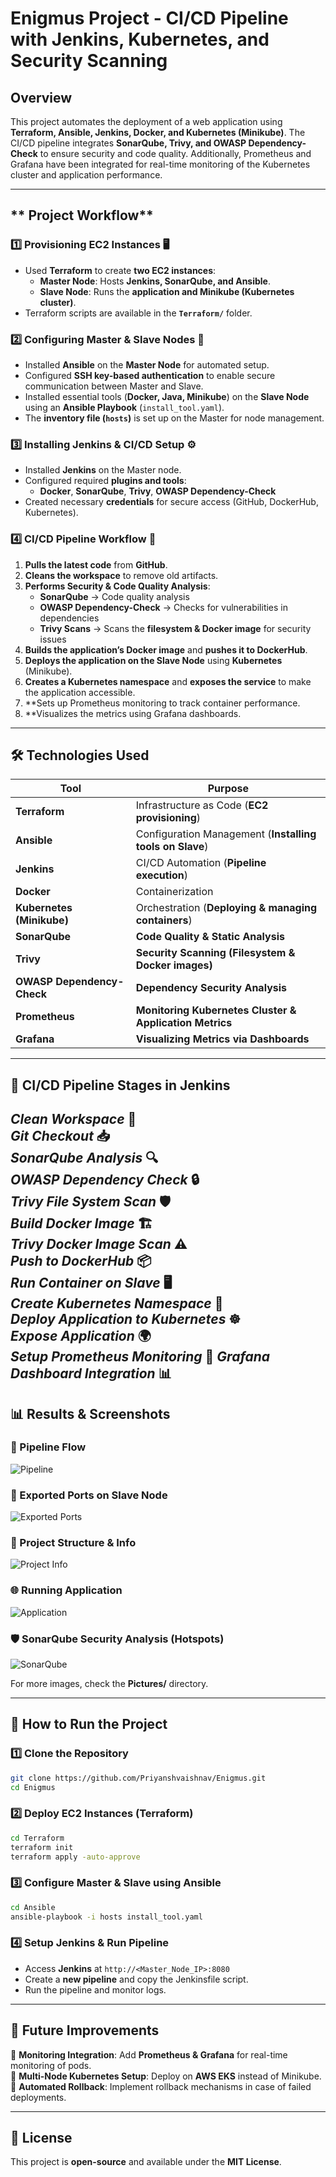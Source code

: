 # **Enigmus Project - CI/CD Pipeline with Jenkins, Kubernetes, and Security Scanning**  

## **Overview**
This project automates the deployment of a web application using **Terraform, Ansible, Jenkins, Docker, and Kubernetes (Minikube)**. The CI/CD pipeline integrates **SonarQube, Trivy, and OWASP Dependency-Check** to ensure security and code quality. Additionally, Prometheus and Grafana have been integrated for real-time monitoring of the Kubernetes cluster and application performance.

---

## ** Project Workflow**  

### **1️⃣ Provisioning EC2 Instances** 🖥️  
- Used **Terraform** to create **two EC2 instances**:  
  - **Master Node**: Hosts **Jenkins, SonarQube, and Ansible**.  
  - **Slave Node**: Runs the **application and Minikube (Kubernetes cluster)**.  
- Terraform scripts are available in the **`Terraform/`** folder.  

### **2️⃣ Configuring Master & Slave Nodes** 🔗  
- Installed **Ansible** on the **Master Node** for automated setup.  
- Configured **SSH key-based authentication** to enable secure communication between Master and Slave.  
- Installed essential tools (**Docker, Java, Minikube**) on the **Slave Node** using an **Ansible Playbook** (`install_tool.yaml`).  
- The **inventory file (`hosts`)** is set up on the Master for node management.  

### **3️⃣ Installing Jenkins & CI/CD Setup** ⚙️  
- Installed **Jenkins** on the Master node.  
- Configured required **plugins and tools**:  
  - **Docker**, **SonarQube**, **Trivy**, **OWASP Dependency-Check**  
- Created necessary **credentials** for secure access (GitHub, DockerHub, Kubernetes).  

### **4️⃣ CI/CD Pipeline Workflow** 📜  
1. **Pulls the latest code** from **GitHub**.  
2. **Cleans the workspace** to remove old artifacts.  
3. **Performs Security & Code Quality Analysis**:  
   - **SonarQube** → Code quality analysis  
   - **OWASP Dependency-Check** → Checks for vulnerabilities in dependencies  
   - **Trivy Scans** → Scans the **filesystem & Docker image** for security issues  
4. **Builds the application’s Docker image** and **pushes it to DockerHub**.  
5. **Deploys the application on the Slave Node** using **Kubernetes** (Minikube).  
6. **Creates a Kubernetes namespace** and **exposes the service** to make the application accessible.
7. **Sets up Prometheus monitoring to track container performance.
8. **Visualizes the metrics using Grafana dashboards.

---

## **🛠️ Technologies Used**  

| **Tool** | **Purpose** |
|----------|------------|
| **Terraform** | Infrastructure as Code (**EC2 provisioning**) |
| **Ansible** | Configuration Management (**Installing tools on Slave**) |
| **Jenkins** | CI/CD Automation (**Pipeline execution**) |
| **Docker** | Containerization |
| **Kubernetes (Minikube)** | Orchestration (**Deploying & managing containers**) |
| **SonarQube** | **Code Quality & Static Analysis** |
| **Trivy** | **Security Scanning (Filesystem & Docker images)** |
| **OWASP Dependency-Check** | **Dependency Security Analysis** |
| **Prometheus** | **Monitoring Kubernetes Cluster & Application Metrics** |
| **Grafana** | **Visualizing Metrics via Dashboards** |
---

## **🔧 CI/CD Pipeline Stages in Jenkins**  

 ***Clean Workspace*** 🧹  
 ***Git Checkout*** 📥  
 ***SonarQube Analysis*** 🔍  
 ***OWASP Dependency Check*** 🔒  
 ***Trivy File System Scan*** 🛡️  
 ***Build Docker Image*** 🏗️  
 ***Trivy Docker Image Scan*** ⚠️  
 ***Push to DockerHub*** 📦  
 ***Run Container on Slave*** 🖥️  
 ***Create Kubernetes Namespace*** 📂  
 ***Deploy Application to Kubernetes*** ☸️  
 ***Expose Application*** 🌍  
 ***Setup Prometheus Monitoring*** 📡
 ***Grafana Dashboard Integration*** 📊
---

## **📊 Results & Screenshots**  

### **🔄 Pipeline Flow**  
![Pipeline](Pictures/pipeline.png)  

### **🔌 Exported Ports on Slave Node**  
![Exported Ports](Pictures/Export%20ports%20Slave.png)  

### **📂 Project Structure & Info**  
![Project Info](Pictures/ProjectInfo.png)  

### **🌐 Running Application**  
![Application](Pictures/Expose%20Application.png)  

### **🛡️ SonarQube Security Analysis (Hotspots)**  
![SonarQube](Pictures/SecurityHostspot.png)  

For more images, check the **Pictures/** directory.  

---

## **📖 How to Run the Project**  

### **1️⃣ Clone the Repository**  
```sh
git clone https://github.com/Priyanshvaishnav/Enigmus.git
cd Enigmus
```

### **2️⃣ Deploy EC2 Instances (Terraform)**  
```sh
cd Terraform
terraform init
terraform apply -auto-approve
```

### **3️⃣ Configure Master & Slave using Ansible**  
```sh
cd Ansible
ansible-playbook -i hosts install_tool.yaml
```

### **4️⃣ Setup Jenkins & Run Pipeline**  
- Access **Jenkins** at `http://<Master_Node_IP>:8080`  
- Create a **new pipeline** and copy the Jenkinsfile script.  
- Run the pipeline and monitor logs.  

---

## **📢 Future Improvements**  
🔹 **Monitoring Integration**: Add **Prometheus & Grafana** for real-time monitoring of pods.  
🔹 **Multi-Node Kubernetes Setup**: Deploy on **AWS EKS** instead of Minikube.  
🔹 **Automated Rollback**: Implement rollback mechanisms in case of failed deployments.  

---

## **📜 License**  
This project is **open-source** and available under the **MIT License**.  
